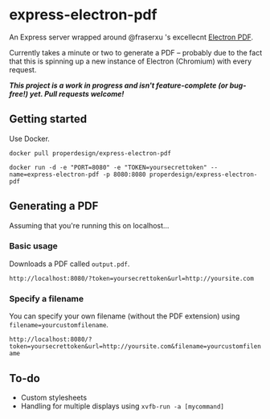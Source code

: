 # express-electron-pdf

An Express server wrapped around @fraserxu 's excellecnt [Electron PDF](https://github.com/fraserxu/electron-pdf).

Currently takes a minute or two to generate a PDF – probably due to the fact that this is spinning up a new instance of Electron (Chromium) with every request.

**_This project is a work in progress and isn't feature-complete (or bug-free!) yet. Pull requests welcome!_**

## Getting started

Use Docker.

`docker pull properdesign/express-electron-pdf`

`docker run -d -e "PORT=8080" -e "TOKEN=yoursecrettoken" --name=express-electron-pdf -p 8080:8080 properdesign/express-electron-pdf`

## Generating a PDF

Assuming that you're running this on localhost...

### Basic usage
Downloads a PDF called `output.pdf`.

`http://localhost:8080/?token=yoursecrettoken&url=http://yoursite.com`

### Specify a filename
You can specify your own filename (without the PDF extension) using `filename=yourcustomfilename`.

`http://localhost:8080/?token=yoursecrettoken&url=http://yoursite.com&filename=yourcustomfilename`

## To-do

* Custom stylesheets
* Handling for multiple displays using `xvfb-run -a [mycommand]`
